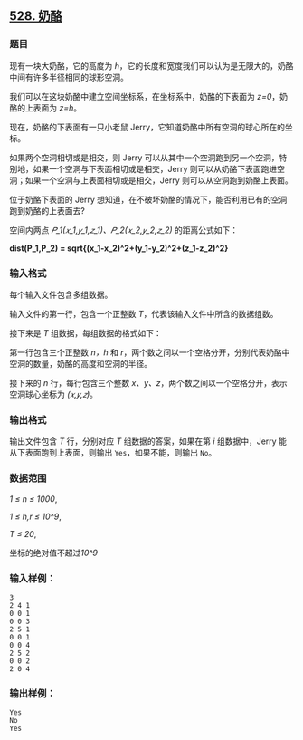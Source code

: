 ## [528. 奶酪](https://www.acwing.com/problem/content/530/)

### 题目

现有一块大奶酪，它的高度为 *h*，它的长度和宽度我们可以认为是无限大的，奶酪中间有许多半径相同的球形空洞。

我们可以在这块奶酪中建立空间坐标系，在坐标系中，奶酪的下表面为 *z=0*，奶酪的上表面为 *z=h*。

现在，奶酪的下表面有一只小老鼠 Jerry，它知道奶酪中所有空洞的球心所在的坐标。

如果两个空洞相切或是相交，则 Jerry 可以从其中一个空洞跑到另一个空洞，特别地，如果一个空洞与下表面相切或是相交，Jerry 则可以从奶酪下表面跑进空洞；如果一个空洞与上表面相切或是相交，Jerry 则可以从空洞跑到奶酪上表面。

位于奶酪下表面的 Jerry 想知道，在不破坏奶酪的情况下，能否利用已有的空洞跑到奶酪的上表面去?

空间内两点 *𝑃_1(𝑥_1,𝑦_1,𝑧_1)、𝑃_2(𝑥_2,𝑦_2,𝑧_2)* 的距离公式如下：

**dist(P_1,P_2) = sqrt{(x_1-x_2)^2+(y_1-y_2)^2+(z_1-z_2)^2}**

### 输入格式

每个输入文件包含多组数据。

输入文件的第一行，包含一个正整数 *T*，代表该输入文件中所含的数据组数。

接下来是 *T* 组数据，每组数据的格式如下：

第一行包含三个正整数 *n，h* 和 *r*，两个数之间以一个空格分开，分别代表奶酪中空洞的数量，奶酪的高度和空洞的半径。

接下来的 *n* 行，每行包含三个整数 *x、y、z*，两个数之间以一个空格分开，表示空洞球心坐标为 *(𝑥,𝑦,𝑧)*。

### 输出格式

输出文件包含 *T* 行，分别对应 *T* 组数据的答案，如果在第 *i* 组数据中，Jerry 能从下表面跑到上表面，则输出 `Yes`，如果不能，则输出 `No`。

### 数据范围

*1 ≤ n ≤ 1000*,

*1 ≤ h,r ≤ 10^9*,

*T ≤ 20*,

坐标的绝对值不超过*10^9*

### 输入样例：

```
3
2 4 1
0 0 1
0 0 3
2 5 1
0 0 1
0 0 4
2 5 2
0 0 2
2 0 4
```

### 输出样例：

```
Yes
No
Yes
```
